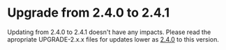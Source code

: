 # Upgrade from 2.4.0 to 2.4.1

Updating from 2.4.0 to 2.4.1 doesn't have any impacts. Please read the apropriate UPGRADE-2.x.x files for updates lower as [2.4.0](UPGRADE-2.4.0.md) to this version.